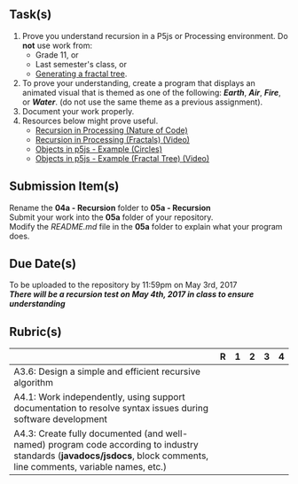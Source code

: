Task(s)
-------
1. Prove you understand recursion in a P5js or Processing environment.  Do **not** use work from:
   * Grade 11, or
   * Last semester's class, or
   * [Generating a fractal tree](https://www.youtube.com/watch?v=0jjeOYMjmDU).
2. To prove your understanding, create a program that displays an animated visual that is themed as one of the following: **_Earth_**, **_Air_**, **_Fire_**, or **_Water_**. (do not use the same theme as a previous assignment).
3. Document your work properly.
4. Resources below might prove useful.  
   * [Recursion in Processing (Nature of Code)](http://natureofcode.com/book/chapter-8-fractals/)
   * [Recursion in Processing (Fractals) (Video)](https://www.youtube.com/watch?v=s3Facu6ZVeA)
   * [Objects in p5js - Example (Circles)](https://p5js.org/examples/examples/Structure_Recursion.php)
   * [Objects in p5js - Example (Fractal Tree) (Video)](https://www.youtube.com/watch?v=0jjeOYMjmDU)
  
Submission Item(s)
------------------
Rename the **04a - Recursion** folder to **05a - Recursion**  
Submit your work into the **05a** folder of your repository.  
Modify the _README.md_ file in the **05a** folder to explain what your program does.

Due Date(s)
-------------
To be uploaded to the repository by 11:59pm on May 3rd, 2017  
_**There will be a recursion test on May 4th, 2017 in class to ensure understanding**_

Rubric(s)
---------

| | R | 1 | 2 | 3 | 4 |
|---| --- | --- | --- | --- | --- |
|A3.6: Design a simple and efficient recursive algorithm  | | | | | |
|A4.1: Work independently, using support documentation to resolve syntax issues during software development  | | | | | |
|A4.3: Create fully documented (and well-named) program code according to industry standards (**javadocs/jsdocs**, block comments, line comments, variable names, etc.)  | | | | | |
